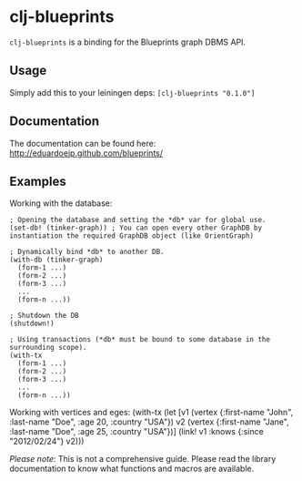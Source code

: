 
clj-blueprints
==============

`clj-blueprints` is a binding for the Blueprints graph DBMS API.

Usage
-----

Simply add this to your leiningen deps: `[clj-blueprints "0.1.0"]`

Documentation
-------------

The documentation can be found here: http://eduardoejp.github.com/blueprints/

Examples
--------

Working with the database:

	; Opening the database and setting the *db* var for global use.
	(set-db! (tinker-graph)) ; You can open every other GraphDB by instantiation the required GraphDB object (like OrientGraph)

	; Dynamically bind *db* to another DB.
	(with-db (tinker-graph)
	  (form-1 ...)
	  (form-2 ...)
	  (form-3 ...)
	  ...
	  (form-n ...))

	; Shutdown the DB
	(shutdown!)

	; Using transactions (*db* must be bound to some database in the surrounding scope).
	(with-tx
	  (form-1 ...)
	  (form-2 ...)
	  (form-3 ...)
	  ...
	  (form-n ...))

Working with vertices and eges:
	(with-tx
	  (let [v1 (vertex {:first-name "John", :last-name "Doe", :age 20, :country "USA"})
	        v2 (vertex {:first-name "Jane", :last-name "Doe", :age 25, :country "USA"})]
	    (link! v1 :knows {:since "2012/02/24"} v2)))

*Please note*: This is not a comprehensive guide. Please read the library documentation to know what functions and macros are available.

